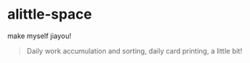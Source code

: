 # alittle-space
make myself jiayou!

>Daily work accumulation and sorting, daily card printing, a little bit!

